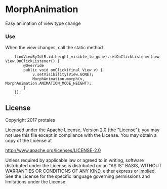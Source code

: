# MorphAnimation

Easy animation of view type change

### Use

When the view changes, call the static method

```
    findViewById(R.id.height_visible_to_gone).setOnClickListener(new View.OnClickListener() {
        @Override
        public void onClick(final View v) {
            v.setVisibility(View.GONE);
            MorphAnimation.morph(v, MorphAnimation.ANIMATION_MODE_HEIGHT);
        }
    });
```

## License

Copyright 2017 protales

Licensed under the Apache License, Version 2.0 (the "License");
you may not use this file except in compliance with the License.
You may obtain a copy of the License at

   http://www.apache.org/licenses/LICENSE-2.0

Unless required by applicable law or agreed to in writing, software
distributed under the License is distributed on an "AS IS" BASIS,
WITHOUT WARRANTIES OR CONDITIONS OF ANY KIND, either express or implied.
See the License for the specific language governing permissions and
limitations under the License.
